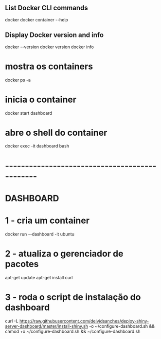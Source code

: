 ## List Docker CLI commands
docker
docker container --help

## Display Docker version and info
docker --version
docker version
docker info

# mostra os containers
docker ps -a

# inicia o container 
docker start dashboard

# abre o shell do container
docker exec -it dashboard bash


# ----------------------------------------------
# DASHBOARD

# 1 - cria um container
docker run --dashboard -it ubuntu

# 2 - atualiza o gerenciador de pacotes
apt-get update
apt-get install curl

# 3 - roda o script de instalação do dashboard
curl -L https://raw.githubusercontent.com/deividsanches/deploy-shiny-server-dashboard/master/install-shiny.sh -o ~/configure-dashboard.sh && chmod +x ~/configure-dashboard.sh && ~/configure-dashboard.sh





